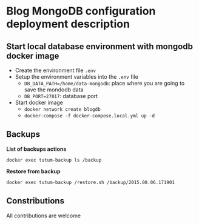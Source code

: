 # Blog MongoDB configuration deployment description

## Start local database environment with mongodb docker image

- Create the environment file `.env`
- Setup the environment variables into the `.env` file
    - `DB_DATA_PATH=/home/data-mongodb`: place where you are going to save the mondodb data
    - `DB_PORT=27017`: database port
- Start docker image
    - `docker network create blogdb`
    - `docker-compose -f docker-compose.local.yml up -d`

## Backups

**List of backups actions**

`docker exec tutum-backup ls /backup`

**Restore from backup**

`docker exec tutum-backup /restore.sh /backup/2015.08.06.171901`

## Constributions

All contributions are welcome
